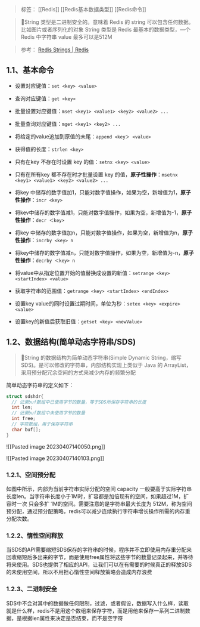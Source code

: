 > 标签： [[Redis]] [[Redis基本数据类型]] [[Redis命令]] 

> 📌String 类型是二进制安全的。意味着 Redis 的 string 可以包含任何数据。比如图片或者序列化的对象 String 类型是 Redis 最基本的数据类型，—个 Redis 中字符串 value 最多可以是512M

> 参考： [Redis Strings | Redis](https://redis.io/docs/data-types/strings/)

## 1.1、基本命令

-   设置对应键值：`set <key> <value>`
    
-   查询对应键值：`get <key>`
    
-   批量设置对应键值：`mset <key1> <value1> <key2> <value2> ...`
    
-   批量查询对应键值：`mget <key1> <key2> ...`
    
-   将给定的value追加到原值的未尾：`append <key＞ <value>`
    
-   获得值的长度：`strlen <key>`
    
-   只有在key 不存在时设置 key 的值：`setnx <key> <value>`
    
-   只有在所有key 都不存在时才批量设置 key 的值，**原子性操作**：`msetnx <key1> <value1> <key2> <value2> ...`
    
-   将key 中储存的数字值加1，只能对数字值操作，如果为空，新增值为1，**原子性操作**：`incr <key>`
    
-   将kev中储存的数字值减1，只能对数字值操作，如果为空，新增值为-1，**原子性操作**：`decr ＜key>`
    
-   将key 中储存的数字值加n，只能对数字值操作，如果为空，新增值为n，**原子性操作**：`incrby <key> n`
    
-   将key中储存的数字值减n，只能对数字值操作，如果为空，新增值为-n，**原子性操作**：`decrby ＜key> n`
    
-   将value中从指定位置开始的值替换成设置的新值：`setrange <key> <startIndex> <value>`
    
-   获取字符串的范围值：`getrange <key> <startIndex> <endIndex>`
    
-   设置key value的同时设置过期时间，单位为秒：`setex <key> <expire> <value>`
    
-   设置key的新值后获取旧值：`getset <key> <newValue>`
    

## 1.2、数据结构(简单动态字符串/SDS)

> 📌String 的数据结构为简单动态字符串(Simple Dynamic String，缩写 SDS)。是可以修改的字符串，内部结构实现上类似于 Java 的 ArrayList，采用预分配冗余空间的方式来减少内存的频繁分配

简单动态字符串的定义如下：

```C
struct sdshdr{
  // 记录buf数组中已使用字节的数量，等于SDS所保存字符串的长度
  int len;
  // 记录buf数组中未使用字节的数量
  int free;
  // 字符数组，用于保存字符串
  char buf[];
}
```

![[Pasted image 20230407140050.png]]

![[Pasted image 20230407140103.png]]

### 1.2.1、空间预分配

如图中所示，内部为当前字符串实际分配的空间 capacity 一般要高于实际字符串长度len。当字符串长度小于1M时，扩容都是加倍现有的空间，如果超过1M，扩容时一次 只会多扩 1M的空间。需要注意的是字符串最大长度为 512M，称为空间预分配，通过预分配策略，redis可以减少连续执行字符串增长操作所需的内存重分配次数。

### 1.2.2、惰性空间释放

当SDS的API需要缩短SDS保存的字符串的时候，程序并不立即使用内存重分配来回收缩短后多出来的字节，而是使用free属性将这些字节的数量记录起来，并等待将来使用。SDS也提供了相应的API，让我们可以在有需要的时候真正的释放SDS的未使用空间，所以不用担心惰性空间释放策略会造成内存浪费

### 1.2.3、二进制安全

SDS中不会对其中的数据做任何限制，过滤，或者假设，数据写入什么样，读取就是什么样，redis不是用这个数组来保存字符，而是用他来保存一系列二进制数据，是根据len属性来决定是否结束，而不是空字符
